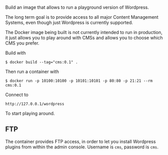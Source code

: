 Build an image that allows to run a playground version of Wordpress.

The long term goal is to provide access to all major Content Management Systems, 
even though just Wordpress is currently supported. 

The Docker image being built is not currently intended to run in production,
it just allows you to play around with CMSs and allows you to choose which CMS you prefer.

Build with

	$ docker build --tag="cms:0.1" .

Then run a container with 

	$ docker run -p 10100:10100 -p 10101:10101 -p 80:80 -p 21:21 --rm cms:0.1

Connect to 

	http://127.0.0.1/wordpress

To start playing around.

## FTP

The container provides FTP access, in order to let you install
Wordpress plugins from within the admin console.
Username is `cms`, password is `cms`. 
